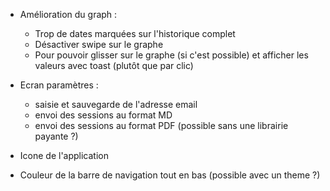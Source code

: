 - Amélioration du graph :
    - Trop de dates marquées sur l'historique complet
    - Désactiver swipe sur le graphe
    - Pour pouvoir glisser sur le graphe (si c'est possible) et afficher les valeurs avec toast (plutôt que par clic)

- Ecran paramètres :
    - saisie et sauvegarde de l'adresse email
    - envoi des sessions au format MD
    - envoi des sessions au format PDF (possible sans une librairie payante ?)

- Icone de l'application

- Couleur de la barre de navigation tout en bas (possible avec un theme ?)
